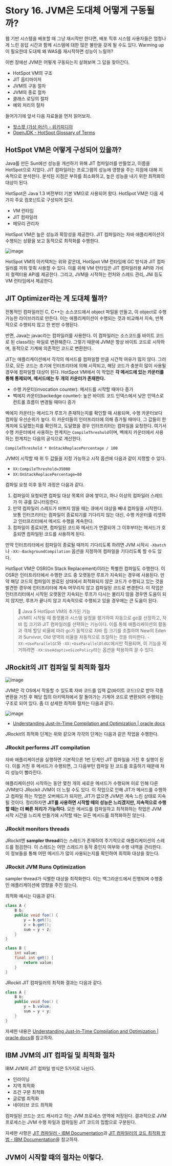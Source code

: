 # Story 16. JVM은 도대체 어떻게 구동될까?
웹 기반 시스템을 배포할 때 그냥 재시작만 한다면, 배포 직후 시스템 사용자들은 엄청나게 느린 응답 시간과 함께 시스템에 대한 많은 불만을 갖게 될 수도 있다. Warming up이 필요한데 도대체 왜 WAS를 재시작하면 성능이 느릴까?

이번 장에선 JVM은 어떻게 구동되는지 살펴보며 그 답을 찾아간다.

- HotSpot VM의 구조
- JIT 옵티마이저
- JVM의 구동 절차
- JVM의 종료 절차
- 클래스 로딩의 절차
- 예외 처리의 절차

들어가기에 앞서 다음 자료들을 먼저 읽어보자.

- [핫스팟 (가상 머신) - 위키피디아](https://ko.wikipedia.org/wiki/%ED%95%AB%EC%8A%A4%ED%8C%9F_(%EA%B0%80%EC%83%81_%EB%A8%B8%EC%8B%A0))
- [OpenJDK - HotSpot Glossary of Terms](https://openjdk.org/groups/hotspot/docs/HotSpotGlossary.html)

## HotSpot VM은 어떻게 구성되어 있을까?
Java를 만든 Sun에선 성능을 개선하기 위해 JIT 컴파일러를 만들었고, 이름을 HotSpot으로 지었다. JIT 컴파일러는 프로그램의 성능에 영향을 주는 지점에 대해 지속적으로 분석한다. 분석된 지점은 부하를 최소화하고, 높은 성능을 내기 위한 최적화의 대상이 된다.

HotSpot은 Java 1.3 버전부터 기본 VM으로 사용되어 왔다. HotSpot VM은 다음 세 가지 주요 컴포넌트로 구성되어 있다.

- VM 런타임
- JIT 컴파일러
- 메모리 관리자

HotSpot VM은 높은 성능과 확장성을 제공한다. JIT 컴파일러는 자바 애플리케이션이 수행되는 상황을 보고 동적으로 최적화를 수행한다.

![image](https://github.com/alanhakhyeonsong/LetsReadBooks/assets/60968342/2eefd72c-f59e-4dc2-aaf4-0780f7fe854e)

HotSpot VM의 아키텍처는 위와 같은데, HotSpot VM 런타임에 GC 방식과 JIT 컴파일러를 끼워 맞춰 사용할 수 있다. 이를 위해 VM 런타임은 JIT 컴파일러용 API와 가비지 컬렉터용 API를 제공한다. 그리고, JVM을 시작하는 런처와 스레드 관리, JNI 등도 VM 런타임에서 제공한다.

## JIT Optimizer라는 게 도대체 뭘까?
전통적인 컴파일러인 C, C++는 소스코드에서 object 파일을 만들고, 이 object로 수행 가능한 라이브러리로 만든다. 이는 애플리케이션이 수행되는 것과 비교해서 지속, 반복적으로 수행되지 않고 한 번만 수행된다.

반면, Java는 javac라는 컴파일러를 사용한다. 이 컴파일러는 소스코드를 바이트 코드로 된 class라는 파일로 변환해준다. 그렇기 때문에 JVM은 항상 바이트 코드로 시작하며, 동적으로 기계에 의존적인 코드로 변환한다.

JIT는 애플리케이션에서 각각의 메서드를 컴파일할 만큼 시간적 여유가 많지 않다. 그러므로, 모든 코드는 초기에 인터프리터에 의해 시작되고, 해당 코드가 충분히 많이 사용될 경우에 컴파일할 대상이 된다. HotSpot VM에서 이 작업은 **각 메서드에 있는 카운터를 통해 통제되며, 메서드에는 두 개의 카운터가 존재한다.**

- 수행 카운터(invocation counter): 메서드를 시작할 때마다 증가
- 벡에지 카운터(backedge counter): 높은 바이트 코드 인덱스에서 낮은 인덱스로 컨트롤 흐름이 변경될 때마다 증가

벡에지 카운터는 메서드가 루프가 존재하는지를 확인할 때 사용되며, 수행 카운터보다 컴파일 우선순위가 높다. 이 카운터들이 인터프리터에 의해 증가될 때마다, 그 값들이 한계치에 도달했는지를 확인하고, 도달했을 경우 인터프리터는 컴파일을 요청한다. 여기서 수행 카운터에서 사용하는 한계치는 `CompileThreshold`이며, 벡에지 카운터에서 사용하는 한계치는 다음의 공식으로 계산한다.

`CompileThreshold * OnStackReplacePercentage / 100`

JVM이 시작할 때 위 두 값들을 지정 가능하고 시작 옵션에 다음과 같이 지정할 수 있다.

- `XX:CompileThreshold=35000`
- `XX:OnStackReplacePercentage=80`

컴파일 요청 이후 동작 과정은 다음과 같다.

1. 컴파일이 요청되면 컴파일 대상 목록의 큐에 쌓이고, 하나 이상의 컴파일러 스레드가 이 큐를 모니터링한다.
2. 만약 컴파일러 스레드가 바쁘지 않을 때는 큐에서 대상을 빼내 컴파일을 시작한다. 보통 인터프리터는 컴파일이 종료되기를 기다리지 않는 대신, 수행 카운터를 리셋하고 인터프리터에서 메서드 수행을 계속한다.
3. 컴파일이 종료되면, 컴파일된 코드와 메서드가 연결되어 그 이후부터는 메서드가 호출되면 컴파일된 코드를 사용하게 된다.

만약 인터프리터에서 컴파일이 종료될 때까지 기다리도록 하려면 JVM 시작시 `-Xbatch`나 `-XX:-BackgroundCompilation` 옵션을 지정하여 컴파일을 기다리도록 할 수도 있다.

HotSpot VM은 OSR(On Stack Replacement)이라는 특별한 컴파일도 수행한다. 이 OSR은 인터프리터에서 수행한 코드 중 오랫동안 루프가 지속되는 경우에 사용된다. 만약 해당 코드의 컴파일이 완료된 상태에서 최적화되지 않은 코드가 수행되고 있는 것을 발견한 경우에 인터프리터에 계속 머무리지 않고 컴파일된 코드로 변경한다. 이 작업은 인터프리터에서 시작된 오랫동안 지속되는 루프가 다시는 불리지 않을 경우엔 도움이 되지 않지만, 루프가 끝나지 않고 지속적으로 수행되고 있을 경우에는 큰 도움이 된다.

> 📌 Java 5 HotSpot VM의 추가된 기능  
> JVM이 시작될 때 플랫폼과 시스템 설정을 평가하여 자동으로 gc를 선정하고, 자바 힙 크기와 JIT 컴파일러를 선택하는 기능이다. 이를 통해 애플리케이션의 활동과 객체 할당 비율에 따라 gc가 동적으로 자바 힙 크기를 조절하며 New의 Eden과 Survivor, Old 영역의 비율을 자동적으로 조절하는 것을 의미한다. `-XX:+UseParallelGC`와 `-XX:+UseParallelOldGC`에서만 적용되며, 이 기능을 제거하려면 `-XX:UseAdaptiveSizePolicy`라는 옵션을 적용하여 끌 수 있다.

## JRockit의 JIT 컴파일 및 최적화 절차
![image](https://github.com/alanhakhyeonsong/LetsReadBooks/assets/60968342/7483f64e-3a6d-4c47-a460-fbbf4c48a3b0)

JVM은 각 OS에서 작동할 수 있도록 자바 코드를 입력 값(바이트 코드)으로 받아 각종 변환을 거친 후 해당 칩의 아키텍처에서 잘 돌아가는 기계어 코드로 변환되어 수행되는 구조로 되어 있다. 좀 더 상세한 최적화 절차는 다음과 같다.

![image](https://github.com/alanhakhyeonsong/LetsReadBooks/assets/60968342/3cb95b52-7d8b-4c29-ad4c-7f6062648e5c)

- [Understanding Just-In-Time Compilation and Optimization | oracle docs](https://docs.oracle.com/cd/E15289_01/JRSDK/underst_jit.htm)

JRockit의 최적화 단계는 위와 같으며 각각의 단계는 다음과 같은 작업을 수행한다.

### JRockit performs JIT compilation
자바 애플리케이션을 실행하면 기본적으론 1번 단계인 JIT 컴파일을 거친 후 실행이 된다. 이를 거친 후 메서드가 수행되면, 그 다음부턴 컴파일 된 코드를 호출하기 때문에 처리 성능이 빨라진다.

애플리케이션이 시작하는 동안 몇천 개의 새로운 메서드가 수행되며 이로 인해 다른 JVM보다 JRockit JVM이 더 느릴 수도 있다. 이 작업으로 인해 JIT가 메서드를 수행하고 컴파일 하는 작업은 오버헤드가 되지만, JIT가 없으면 JVM은 계속 느린 상태로 지속될 것이다. 정리하자면 **JIT를 사용하면 시작할 때의 성능은 느리겠지만, 지속적으로 수행할 때는 더 빠른 처리가 가능하다.** 모든 메서드를 컴파일하고 최적화하는 작업은 JVM 시작 시간을 느리게 만들기에 시작할 때는 모든 메서드를 최적화하진 않는다.

### JRockit monitors threads
JRockit엔 **sampler thread**라는 스레드가 존재하여 주기적으로 애플리케이션의 스레드를 점검한다. 이 스레드는 어떤 스레드가 동작 중인지 여부와 수행 내역을 관리한다. 이 정보들을 통해 어떤 메서드가 많이 사용되는지를 확인하여 최적화 대상을 찾는다.

### JRockit JVM Runs Optimization
sampler thread가 식별한 대상을 최적화한다. 이는 백그라운드에서 진행되며 수행중인 애플리케이션에 영향을 주진 않는다.

최적화 예시는 다음과 같다.

```java
class A {
    B b;
    public void foo() {
        y = b.get();
        z = b.get();
        sum = y + z;
    }
}

class B {
    int value;
    final int get() {
        return value;
    }
}
```

JRockit JIT 컴파일러의 최적화 결과는 다음과 같다.

```java
class A {
    B b;
    public void foo() {
        y = b.value;
        sum = y + y;
    }
}
```

자세한 내용은 [Understanding Just-In-Time Compilation and Optimization | oracle docs](https://docs.oracle.com/cd/E15289_01/JRSDK/underst_jit.htm)를 참고하자.

## IBM JVM의 JIT 컴파일 및 최적화 절차
IBM JVM의 JIT 컴파일 방식은 5가지로 나뉜다.

- 인라이닝
- 지역 최적화
- 조건 구문 최적화
- 글로벌 최적화
- 네이티브 코드 최적화


컴파일된 코드는 코드 캐시라고 하는 JVM 프로세스 영역에 저장된다. 결과적으로 JVM 프로세스는 JVM 수행 파일과 컴파일된 JIT 코드의 집합으로 구분된다.

자세한 사항은 [JIT 컴파일러 - IBM Documentation](https://www.ibm.com/docs/ko/sdk-java-technology/8?topic=reference-jit-compiler)과 [JIT 컴파일러의 코드 최적화 방법 - IBM Documentation](https://www.ibm.com/docs/ko/sdk-java-technology/8?topic=compiler-how-jit-optimizes-code)을 참고하자.

## JVM이 시작할 때의 절차는 이렇다.
